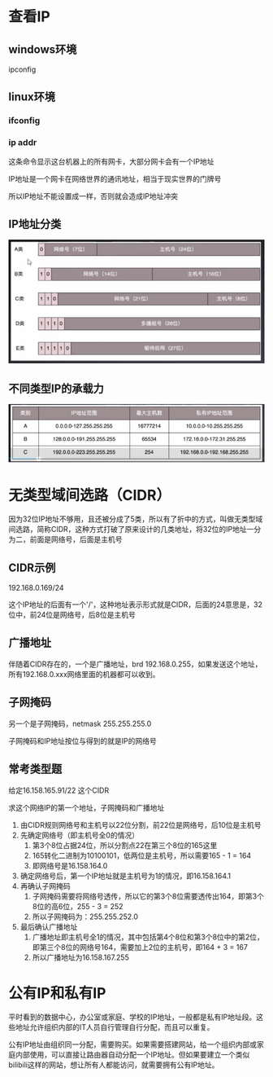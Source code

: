 # 查看IP

## windows环境

ipconfig



## linux环境

### ifconfig

### ip addr

这条命令显示这台机器上的所有网卡，大部分网卡会有一个IP地址

IP地址是一个网卡在网络世界的通讯地址，相当于现实世界的门牌号

所以IP地址不能设置成一样，否则就会造成IP地址冲突



## IP地址分类

![image-20211107195151664](../image/image-20211107195151664.png)



## 不同类型IP的承载力

![image-20211107195313155](../image/image-20211107195313155.png)





# 无类型域间选路（CIDR）

因为32位IP地址不够用，且还被分成了5类，所以有了折中的方式，叫做无类型域间选路，简称CIDR，这种方式打破了原来设计的几类地址，将32位的IP地址一分为二，前面是网络号，后面是主机号

## CIDR示例

192.168.0.169/24

这个IP地址的后面有一个'/'，这种地址表示形式就是CIDR，后面的24意思是，32位中，前24位是网络号，后8位是主机号



## 广播地址

伴随着CIDR存在的，一个是广播地址，brd 192.168.0.255，如果发送这个地址，所有192.168.0.xxx网络里面的机器都可以收到。



## 子网掩码

另一个是子网掩码，netmask 255.255.255.0

子网掩码和IP地址按位与得到的就是IP的网络号



## 常考类型题

给定16.158.165.91/22 这个CIDR

求这个网络IP的第一个地址，子网掩码和广播地址

1. 由CIDR规则网络号和主机号以22位分割，前22位是网络号，后10位是主机号
2. 先确定网络号（即主机号全0的情况）
   1. 第3个8位占据24位，所以分割点22在第三个8位的165这里
   2. 165转化二进制为10100101，低两位是主机号，所以需要165 - 1 = 164
   3. 即网络号是16.158.164.0
3. 确定网络号后，第一个IP地址就是主机号为1的情况，即16.158.164.1
4. 再确认子网掩码
   1. 子网掩码需要将网络号透传，所以它的第3个8位需要透传出164，即第3个8位的高6位，255 - 3 = 252
   2. 所以子网掩码为：255.255.252.0
5. 最后确认广播地址
   1. 广播地址即主机号全1的情况，其中包括第4个8位和第3个8位中的第2位，即第三个8位的网络号164，需要加上2位的主机号，即164 + 3 = 167
   2. 所以广播地址为16.158.167.255





# 公有IP和私有IP

平时看到的数据中心，办公室或家庭、学校的IP地址，一般都是私有IP地址段。这些地址允许组织内部的IT人员自行管理自行分配，而且可以重复。

公有IP地址由组织同一分配，需要购买。如果需要搭建网站，给一个组织内部或家庭内部使用，可以直接让路由器自动分配一个IP地址。但如果要建立一个类似bilibili这样的网站，想让所有人都能访问，就需要拥有公有IP地址。

